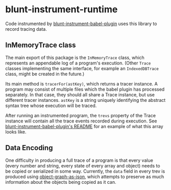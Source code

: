# blunt-instrument-runtime

Code instrumented by [blunt-instrument-babel-plugin][blunt-instrument-babel-plugin] uses this library to record tracing data.

## InMemoryTrace class

The main export of this package is the `InMemoryTrace` class, which represents an appendable log of a program's execution.
(Other `Trace` classes implementing the same interface, for example an `IndexedDBTrace` class, might be created in the future.)

Its main method is `tracerFor(astKey)`, which returns a tracer instance.
A program may consist of multiple files which the babel plugin has processed separately.
In that case, they should all share a Trace instance, but use different tracer instances.
`astKey` is a string uniquely identifying the abstract syntax tree whose execution will be traced.

After running an instrumented program, the `trevs` property of the Trace instance will contain all the trace events recorded during execution.
See [blunt-instrument-babel-plugin's README][blunt-instrument-babel-plugin] for an example of what this array looks like.

## Data Encoding

One difficulty in producing a full trace of a program is that every value (every number and string, every state of every array and object) needs to be copied or serialized in some way.
Currently, the `data` field in every trev is produced using [object-graph-as-json][object-graph-as-json], which attempts to preserve as much information about the objects being copied as it can.

[blunt-instrument-babel-plugin]: ../blunt-instrument-babel-plugin/README.md
[object-graph-as-json]: https://github.com/brokensandals/object-graph-as-json
